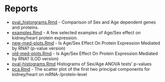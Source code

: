 # Reports

* [pval_historgrams.Rmd](pval_historgrams.Rmd) - Comparison of Sex and Age dependent genes and proteins.
* [examples.Rmd](examples.Rmd) - A few selected examples of Age/Sex effect on kidney/heart protein expression. 
* [new-med-plots.Rmd](new-med-plots.Rmd) - Is Age/Sex Effect On Protein Expression Mediated by RNA? (p-value version)
* [old-med-plots.Rmd](old-med-plots.Rmd) - Is Age/Sex Effect On Protein Expression Mediated by RNA? (LOD version)
* [pval-histograms.Rmd](pval-histograms.Rmd) Histograms of Sex/Age ANOVA tests' p-values
* [pca.Rmd](pca.Rmd) - The scatter plot of the first two principal components for kidney/heart on mRNA-/protein-level 